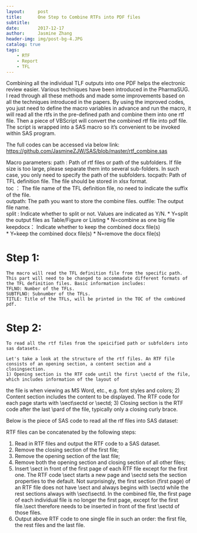 ```yaml
---
layout:     post
title:      One Step to Combine RTFs into PDF files
subtitle:   
date:       2017-12-17
author:     Jasmine Zhang
header-img: img/post-bg-4.JPG
catalog: true
tags:
    - RTF 
    - Report
    - TFL
---
```


Combining all the individual TLF outputs into one PDF helps the electronic review easier. Various techniques have been introduced in the PharmaSUG. I read through all these methods and made some improvements based on all the techniques introduced in the papers. By using the improved codes, you just need to define the macro variables in advance and run the macro, it will read all the rtfs in the pre-defined path and combine them into one rtf file. Then a piece of VBScript will convert the combined rtf file into pdf file. The script is wrapped into a SAS macro so it’s convenient to be invoked within SAS program.  

The full codes can be accessed via below link:
<https://github.com/JasmineZJW/SAS/blob/master/rtf_combine.sas>   

Macro parameters:
path   : Path of rtf files or path of the subfolders. If file size is too large, please 
            separate them into several sub-folders. 
            In such case, you only need to specify the path of the subfolders.
tocpath: Path of TFL definition file. The file should be stored in xlsx format.  
toc    ： The file name of the TFL definition file, no need to indicate the suffix of the file.        
outpath: The path you want to store the combine files.
outfile: The output file name.                          
split  : Indicate whether to split or not. Values are indicated as Y/N.
            * Y=split the output files as Table/Figure or Listing 
            * N=combine as one big file
keepdocx： Indicate whether to keep the combined docx file(s)  
            * Y=keep the combined docx file(s)
            * N=remove the docx file(s)                        

# Step 1: 
    The macro will read the TFL definition file from the specific path. This part will need to be changed to accommadate different formats of the TFL definition files. Basic information includes:
    TFLNO: Number of the TFLs.
    SUBTFLNO: Subnumber of the TFLs.
    TITLE: Title of the TFLs, will be printed in the TOC of the combined pdf.

# Step 2:
    To read all the rtf files from the speicified path or subfolders into sas datasets. 

    Let's take a look at the structure of the rtf files. An RTF file consists of an opening section, a content section and a closingsection.
    1) Opening section is the RTF code until the first \sectd of the file, which includes information of the layout of
the file is when viewing as MS Word, etc., e.g. font styles and colors;
    2) Content section includes the content to be displayed. The RTF code for each page starts with \sect\sectd or \sectd; 
    3) Closing section is the RTF code after the last \pard of the file, typically only a closing curly brace.

Below is the piece of SAS code to read all the rtf files into SAS dataset:

RTF files can be concatenated by the following steps:
1. Read in RTF files and output the RTF code to a SAS dataset.
2. Remove the closing section of the first file;
3. Remove the opening section of the last file;
4. Remove both the opening section and closing section of all other files;
5. Insert \sect in front of the first page of each RTF file except for the first one. The RTF code \sect starts a new
page and \sectd sets the section properties to the default. Not surprisingly, the first section (first page) of an RTF
file does not have \sect and always begins with \sectd while the rest sections always with \sect\sectd. In the combined file, the first page of each individual file is no longer the first page, except for the first file.\sect
therefore needs to be inserted in front of the first \sectd of those files.
6. Output above RTF code to one single file in such an order: the first file, the rest files and the last file.
